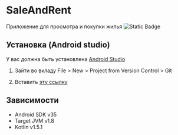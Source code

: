 # SaleAndRent
Приложение для просмотра и покупки жилья
![Static Badge](https://img.shields.io/badge/ArtemShaputko-SafetyAndCheap-Blue)

<!--Установка-->
## Установка (Android studio)
У вас должна быть установлена [Android Studio](https://developer.android.com/studio)

1. Зайти во вкладу File > New > Project from Version Control > Git

2. Вставить [эту ссылку](https://github.com/ArtemShaputko/SaleAndRent)

## Зависимости
- Android SDK v35
- Target JVM v1.8
- Kotlin v1.5.1

